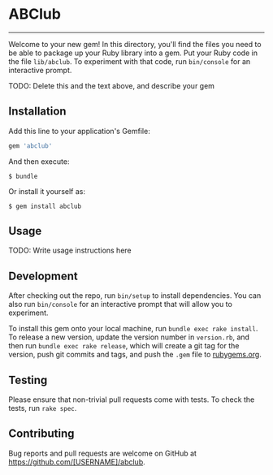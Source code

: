 # ABClub
--------

Welcome to your new gem! In this directory, you'll find the files you need to be able to package up your Ruby library into a gem. Put your Ruby code in the file `lib/abclub`. To experiment with that code, run `bin/console` for an interactive prompt.

TODO: Delete this and the text above, and describe your gem

## Installation

Add this line to your application's Gemfile:

```ruby
gem 'abclub'
```

And then execute:

    $ bundle

Or install it yourself as:

    $ gem install abclub

## Usage

TODO: Write usage instructions here

## Development

After checking out the repo, run `bin/setup` to install dependencies.
You can also run `bin/console` for an interactive prompt that will allow you to experiment.

To install this gem onto your local machine, run `bundle exec rake install`.
To release a new version, update the version number in `version.rb`, and then run `bundle exec rake release`,
which will create a git tag for the version, push git commits and tags, and push the `.gem` file to [rubygems.org](https://rubygems.org).

## Testing

Please ensure that non-trivial pull requests come with tests. To check the tests, run `rake spec`.

## Contributing

Bug reports and pull requests are welcome on GitHub at https://github.com/[USERNAME]/abclub.

